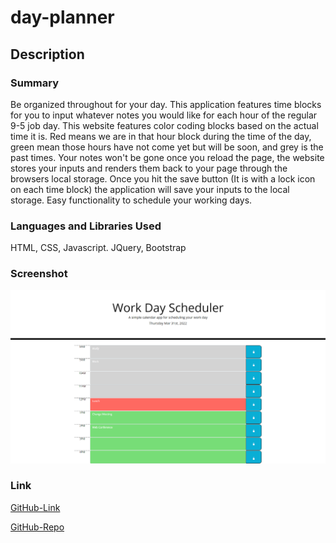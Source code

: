 # day-planner

## Description

### Summary 
Be organized throughout for your day. This application features time blocks for you to input whatever notes you would like for each hour of the regular 9-5 job day. This website features color coding blocks based on the actual time it is. Red means we are in that hour block during the time of the day, green mean those hours have not come yet but will be soon, and grey is the past times. Your notes won't be gone once you reload the page, the website stores your inputs and renders them back to your page through the browsers local storage. Once you hit the save button (It is with a lock icon on each time block) the application will save your inputs to the local storage. Easy functionality to schedule your working days.

### Languages and Libraries Used
HTML, CSS, Javascript. 
JQuery, Bootstrap

### Screenshot
![Day-Planner-Screenshot](./assets/images/screencast.png)

### Link 
[GitHub-Link](https://midth002.github.io/day-planner/)

[GitHub-Repo](https://github.com/midth002/day-planner)

